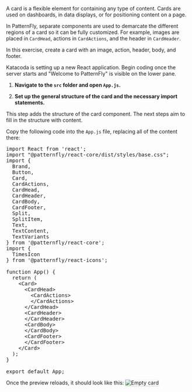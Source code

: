 A card is a flexible element for containing any type of content. Cards are used on dashboards, in data displays, or for positioning content on a page.

In PatternFly, separate components are used to demarcate the different regions of a card so it can be fully customized. For example, images are placed in `CardHead`, actions in `CardActions`, and the header in `CardHeader`.

In this exercise, create a card with an image, action, header, body, and footer.

Katacoda is setting up a new React application. Begin coding once the server starts and "Welcome to PatternFly" is visible on the lower pane.

1) <strong>Navigate to the `src` folder and open `App.js`.</strong>

2) <strong>Set up the general structure of the card and the necessary import statements.</strong>

This step adds the structure of the card component. The next steps aim to fill in the structure with content.

Copy the following code into the `App.js` file, replacing all of the content there:

<pre class="file" data-filename="App.js" data-target="replace">
import React from 'react';
import &quot;@patternfly/react-core/dist/styles/base.css&quot;;
import {
  Brand,
  Button,
  Card,
  CardActions,
  CardHead,
  CardHeader,
  CardBody,
  CardFooter,
  Split,
  SplitItem,
  Text,
  TextContent,
  TextVariants
} from '@patternfly/react-core';
import {
  TimesIcon
} from '@patternfly/react-icons';

function App() {
  return (
    &lt;Card&gt;
      &lt;CardHead&gt;
        &lt;CardActions&gt;
        &lt;/CardActions&gt;
      &lt;/CardHead&gt;
      &lt;CardHeader&gt;
      &lt;/CardHeader&gt;
      &lt;CardBody&gt;
      &lt;/CardBody&gt;
      &lt;CardFooter&gt;
      &lt;/CardFooter&gt;
    &lt;/Card&gt;
  );
}

export default App;
</pre>

Once the preview reloads, it should look like this:
<img src="react-basics/assets/empty-card.png" alt="Empty card" style="box-shadow: rgba(3, 3, 3, 0.2) 0px 1.25px 2.5px 0px;" />
